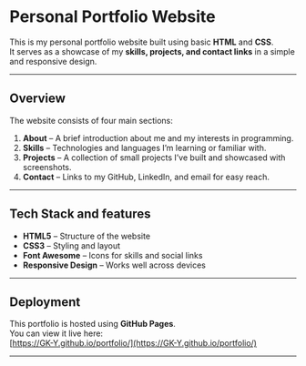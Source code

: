 # Personal Portfolio Website

This is my personal portfolio website built using basic **HTML** and **CSS**.  
It serves as a showcase of my **skills, projects, and contact links** in a simple and responsive design.

---

## Overview

The website consists of four main sections:
1. **About** – A brief introduction about me and my interests in programming.  
2. **Skills** – Technologies and languages I’m learning or familiar with.  
3. **Projects** – A collection of small projects I’ve built and showcased with screenshots.  
4. **Contact** – Links to my GitHub, LinkedIn, and email for easy reach.

---

## Tech Stack and features

- **HTML5** – Structure of the website  
- **CSS3** – Styling and layout  
- **Font Awesome** – Icons for skills and social links  
- **Responsive Design** – Works well across devices

---

## Deployment

This portfolio is hosted using **GitHub Pages**.  
You can view it live here:  
[https://GK-Y.github.io/portfolio/](https://GK-Y.github.io/portfolio/)

---
